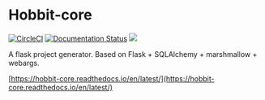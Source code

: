 # Hobbit-core

[![CircleCI](https://circleci.com/gh/TTWShell/hobbit-core.svg?style=svg)](https://circleci.com/gh/TTWShell/hobbit-core)
[![Documentation Status](https://readthedocs.org/projects/hobbit-core/badge/?version=latest)](https://hobbit-core.readthedocs.io/en/latest/?badge=latest)
[![](https://img.shields.io/:license-mit-blue.svg?style=flat-square)](https://hobbit-core.mit-license.org)

A flask project generator. Based on Flask + SQLAlchemy + marshmallow + webargs.

[https://hobbit-core.readthedocs.io/en/latest/](https://hobbit-core.readthedocs.io/en/latest/)
